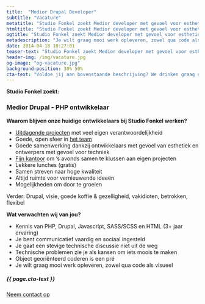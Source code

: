 ```yaml
---
title:  "Medior Drupal Developer"
subtitle: "Vacature"
metatitle: "Studio Fonkel zoekt Medior developer met gevoel voor esthetiek"
htmltitle: "Studio Fonkel zoekt Medior developer met gevoel voor esthetiek"
ogtitle: "Studio Fonkel zoekt Medior developer met gevoel voor esthetiek"
metadescription: "Je wilt graag mooi werk opleveren, zowel qua code als visueel? Dan zoeken we jou!"
date: 2014-04-18 10:27:01
teaser-text: "Studio Fonkel zoekt Medior developer met gevoel voor esthetiek"
header-img: /img/vacature.jpg
og-image: "og-vacature.jpg"
background-position: 30% 50%
cta-text: "Voldoe jij aan bovenstaande beschrijving? We drinken graag een kop koffie met je!"
---
```

__Studio Fonkel zoekt:__

### Medior Drupal - PHP ontwikkelaar

__Waarom blijven onze huidige ontwikkelaars bij Studio Fonkel werken?__

* <a href="/cases">Uitdagende projecten</a> met veel eigen verantwoordelijkheid
* Goede, open sfeer in <a href="/over-ons">het team</a>
* Goede samenwerking dankzij ontwikkelaars met gevoel van esthetiek en ontwerpers met gevoel voor techniek
* <a href="/verhuizing">Fijn kantoor</a> om ’s avonds samen te klussen aan eigen projecten
* Lekkere lunches (gratis)
* Samen streven naar hoge kwaliteit
* Altijd ruimte voor vernieuwende ideeën
* Mogelijkheden om door te groeien

Verder: Drupal, visie, goede koffie & gezelligheid, vakidioten, betrokken, flexibel

__Wat verwachten wij van jou?__

* Kennis van PHP, Drupal, Javascript, SASS/SCSS en HTML (3+ jaar ervaring)
* Je bent communicatief vaardig en sociaal ingesteld
* Je gaat een stevige technische discussie niet uit de weg
* Technische problemen zie je als kansen om iets moois te maken
* Object georiënteerd coderen is een pré
* Je wilt graag mooi werk opleveren, zowel qua code als visueel

<div class="call-to-action">
  <h5 class="cta-text">{{ page.cta-text }}</h5>
  <div class="number"><a href="/contact">Neem contact op</a></div>
</div>
